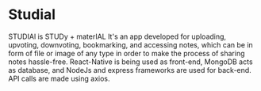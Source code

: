 # Studial
STUDIAl is STUDy + materIAL
It's an app developed for uploading, upvoting, downvoting, bookmarking, and accessing notes, which can be in form of file or image of any type in order to make the process of sharing notes hassle-free.
React-Native is being used as front-end, MongoDB acts as database, and NodeJs and express frameworks are used for back-end. API calls are made using axios.

